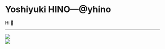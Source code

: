 # Yoshiyuki HINO—@yhino

Hi :wave:

---

<a href="https://github.com/anuraghazra/github-readme-stats">
  <img align="center" src="https://github-readme-stats.vercel.app/api?username=yhino&count_private=true&show_icons=true&hide_border=true&theme=slateorange" />
</a>
<br/>
<a href="https://github.com/anuraghazra/github-readme-stats">
  <img align="center" src="https://github-readme-stats.vercel.app/api/top-langs/?username=yhino&layout=compact&hide_border=true&theme=slateorange" />
</a>

